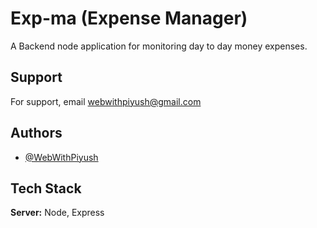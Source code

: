 
# Exp-ma (Expense Manager)

A Backend node application for monitoring day to day money expenses.

## Support

For support, email webwithpiyush@gmail.com

## Authors

- [@WebWithPiyush](https://www.github.com/webwithpiyush)

## Tech Stack

**Server:** Node, Express
